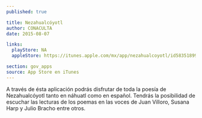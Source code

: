 ```yaml
---
published: true

title: Nezahualcóyotl
author: CONACULTA
date: 2015-08-07

links:
  playStore: NA
  appleStore: https://itunes.apple.com/mx/app/nezahualcoyotl/id583518997?l=en

section: gov_apps
source: App Store en iTunes
---
```

A través de ésta aplicación podrás disfrutar de toda la poesía de Nezahualcóyotl tanto en náhuatl como en español. Tendrás la posibilidad de escuchar las lecturas de los poemas en las voces de Juan Villoro, Susana Harp y Julio Bracho entre otros.
